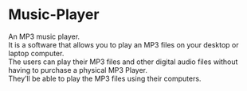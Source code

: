 # Music-Player
An MP3 music player.\
It is a software that allows you to play an MP3 files on your desktop or laptop computer.\
The users can play their MP3 files and other digital audio files without having to purchase a physical MP3 Player.\
They’ll be able to play the MP3 files using their computers.
